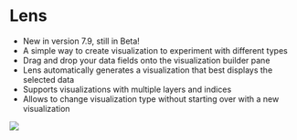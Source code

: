 # Lens

* New in version 7.9, still in Beta!
* A simple way to create visualization to experiment with different types
* Drag and drop your data fields onto the visualization builder pane
* Lens automatically generates a visualization that best displays the selected data
* Supports visualizations with multiple layers and indices
* Allows to change visualization type without starting over with a new visualization

[![](https://www.elastic.co/guide/en/kibana/current/images/lens_drag_drop.gif)](https://www.elastic.co/guide/en/kibana/current/lens.html)